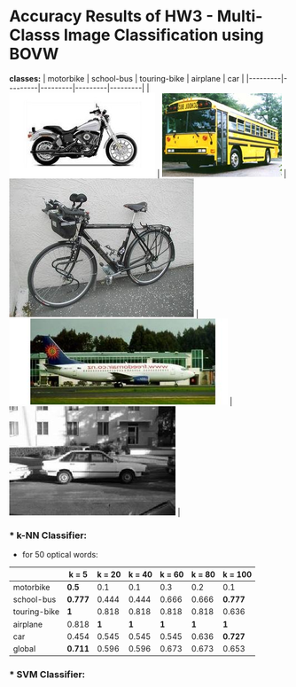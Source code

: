 # Accuracy Results of HW3 - Multi-Classs Image Classification using BOVW

**classes:**
|  motorbike  | school-bus  | touring-bike  | airplane  | car  |
|---------|---------|---------|---------|---------|
| ![](https://github.com/charbitz/Computer_Vision_Projects/blob/master/homework_3/caltech/imagedb/145.motorbikes-101/145_0013.jpg)     |     ![](https://github.com/charbitz/Computer_Vision_Projects/blob/master/homework_3/caltech/imagedb/178.school-bus/178_0018.jpg)    |    ![](https://github.com/charbitz/Computer_Vision_Projects/blob/master/homework_3/caltech/imagedb/224.touring-bike/224_0022.jpg)     |  ![](https://github.com/charbitz/Computer_Vision_Projects/blob/master/homework_3/caltech/imagedb/251.airplanes-101/251_0026.jpg)       |   ![](https://github.com/charbitz/Computer_Vision_Projects/blob/master/homework_3/caltech/imagedb/252.car-side-101/252_0030.jpg)      |

### * k-NN Classifier:

* for 50 optical words:

|               |  k = 5  | k = 20  | k = 40  | k = 60  | k = 80  | k = 100 |
|---------------|---------|---------|---------|---------|---------|---------|
| motorbike     |**0.5**      |0.1      |0.1      |0.3      |0.2      |0.1      |
| school-bus    |**0.777**    |0.444    |0.444    |0.666    |0.666    |**0.777**    |
| touring-bike  |**1**        |0.818    |0.818    |0.818    |0.818    |0.636    |
| airplane      |0.818    |**1**        |**1**        |**1**        |**1**       |**1**       |
| car           |0.454    |0.545    |0.545    |0.545    |0.636    |**0.727**    |
| global        |**0.711**    |0.596    |0.596    |0.673    |0.673    |0.653    | 




### * SVM Classifier:
